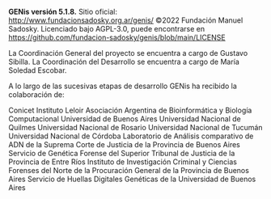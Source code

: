**GENis versión 5.1.8.**
Sitio oficial: http://www.fundacionsadosky.org.ar/genis/
©2022 Fundación Manuel Sadosky.
Licenciado bajo AGPL-3.0, puede encontrarse en 
https://github.com/fundacion-sadosky/genis/blob/main/LICENSE

La Coordinación General del proyecto se encuentra a cargo de Gustavo Sibilla.
La Coordinación del Desarrollo se encuentra a cargo de María Soledad Escobar.

A lo largo de las sucesivas etapas de desarrollo GENis ha recibido la colaboración de:

Conicet
Instituto Leloir
Asociación Argentina de Bioinformática y Biología Computacional
Universidad de Buenos Aires
Universidad Nacional de Quilmes
Universidad Nacional de Rosario
Universidad Nacional de Tucumán
Universidad Nacional de Córdoba
Laboratorio de Análisis comparativo de ADN de la Suprema Corte de Justicia de la Provincia de Buenos Aires
Servicio de Genética Forense del Superior Tribunal de Justicia de la Provincia de Entre Ríos
Instituto de Investigación Criminal y Ciencias Forenses del Norte de la Procuración General de la Provincia de Buenos Aires
Servicio de Huellas Digitales Genéticas de la Universidad de Buenos Aires
